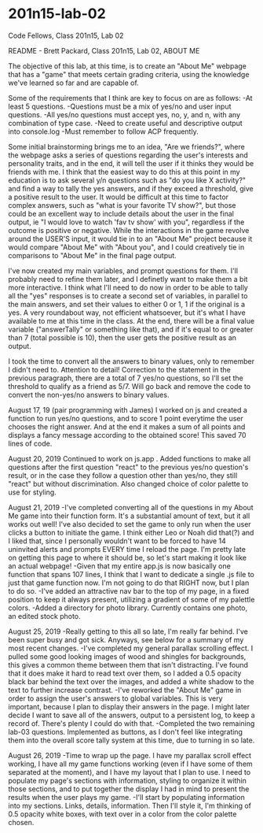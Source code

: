 # 201n15-lab-02
Code Fellows, Class 201n15, Lab 02

README - Brett Packard, Class 201n15, Lab 02, ABOUT ME

The objective of this lab, at this time, is to create an "About Me" webpage that has a "game" that meets certain grading criteria, using the knowledge we've learned so far and are capable of.

Some of the requirements that I think are key to focus on are as follows:
-At least 5 questions.
-Questions must be a mix of yes/no and user input questions.
-All yes/no questions must accept yes, no, y, and n, with any combination of type case.
-Need to create useful and descriptive output into console.log
-Must remember to follow ACP frequently.

Some initial brainstorming brings me to an idea, "Are we friends?", where the webpage asks a series of questions regarding the user's interests and personality traits, and in the end, it will tell the user if it thinks they would be friends with me. I think that the easiest way to do this at this point in my education is to ask several y/n questions such as "do you like X activity?" and find a way to tally the yes answers, and if they exceed a threshold, give a positive result to the user. It would be difficult at this time to factor complex answers, such as "what is your favorite TV show?", but those could be an excellent way to include details about the user in the final output, ie "I would love to watch 'fav tv show' with you", regardless if the outcome is positive or negative. While the interactions in the game revolve around the USER'S input, it would tie in to an "About Me" project because it would compare "About Me" with "About you", and I could creatively tie in comparisons to "About Me" in the final page output.

I've now created my main variables, and prompt questions for them. I'll probably need to refine them later, and I definetly want to make them a bit more interactive. I think what I'll need to do now in order to be able to tally all the "yes" responses is to create a second set of variables, in parallel to the main answers, and set their values to either 0 or 1, 1 if the original is a yes. A very roundabout way, not efficient whatsoever, but it's what I have available to me at this time in the class. At the end, there will be a final value variable ("answerTally" or something like that), and if it's equal to or greater than 7 (total possible is 10), then the user gets the positive result as an output.

I took the time to convert all the answers to binary values, only to remember I didn't need to. Attention to detail! Correction to the statement in the previous paragraph, there are a total of 7 yes/no questions, so I'll set the threshold to qualify as a friend as 5/7. Will go back and remove the code to convert the non-yes/no answers to binary values.

August 17, 19 (pair programming with James)
I worked on js and created a function to run yes/no questions, and to score 1 point everytime the user chooses the right answer. And at the end it makes a sum of all points and displays a fancy message according to the obtained score! This saved 70 lines of code. 

August 20, 2019
Continued to work on js.app . Added functions to make all questions after the first question "react" to the previous yes/no question's result, or in the case they follow a question other than yes/no, they still "react" but without discrimination. Also changed choice of color palette to use for styling.

August 21, 2019
-I've completed converting all of the questions in my About Me game into their function form. It's a substantial amount of text, but it all works out well! I've also decided to set the game to only run when the user clicks a button to initiate the game. I think either Leo or Noah did that(?) and I liked that, since I personally wouldn't want to be forced to have 14 uninvited alerts and prompts EVERY time I reload the page. I'm pretty late on getting this page to where it should be, so let's start making it look like an actual webpage!
-Given that my entire app.js is now basically one function that spans 107 lines, I think that I want to dedicate a single .js file to just that game function now. I'm not going to do that RIGHT now, but I plan to do so.
-I've added an attractive nav bar to the top of my page, in a fixed position to keep it always present, utilizing a gradient of some of my palettle colors.
-Added a directory for photo library. Currently contains one photo, an edited stock photo.

August 25, 2019
-Really getting to this all so late, I'm really far behind. I've been super busy and got sick. Anyways, see below for a summary of my most recent changes.
-I've completed my general parallax scrolling effect. I pulled some good looking images of wood and shingles for backgrounds, this gives a common theme between them that isn't distracting. I've found that it does make it hard to read text over them, so I added a 0.5 opacity black bar behind the text over the images, and added a white shadow to the text to further increase contrast.
-I've reworked the "About Me" game in order to assign the user's answers to global variables. This is very important, because I plan to display their answers in the page. I might later decide I want to save all of the answers, output to a persistent log, to keep a record of. There's plenty I could do with that.
-Completed the two remaining lab-03 questions. Implemented as buttons, as I don't feel like integrating them into the overall score tally system at this time, due to turning in so late.

August 26, 2019
-Time to wrap up the page. I have my parallax scroll effect working, I have all my game functions working (even if I have some of them separated at the moment), and I have my layout that I plan to use. I need to populate my page's sections with information, styling to organize it within those sections, and to put together the display I had in mind to present the results when the user plays my game.
-I'll start by populating information into my sections. Links, details, information. Then I'll style it, I'm thinking of 0.5 opacity white boxes, with text over in a color from the color palette chosen.